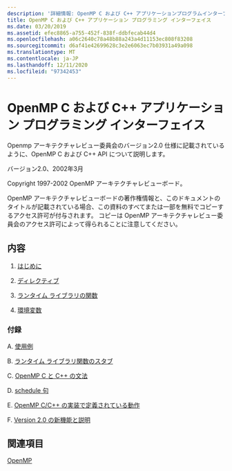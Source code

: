 ```yaml
---
description: '詳細情報: OpenMP C および C++ アプリケーションプログラムインターフェイス'
title: OpenMP C および C++ アプリケーション プログラミング インターフェイス
ms.date: 03/20/2019
ms.assetid: efec8865-a755-452f-838f-ddbfecab44d4
ms.openlocfilehash: a06c2640c78a48b88a243a4d11153ec808f83208
ms.sourcegitcommit: d6af41e42699628c3e2e6063ec7b03931a49a098
ms.translationtype: MT
ms.contentlocale: ja-JP
ms.lasthandoff: 12/11/2020
ms.locfileid: "97342453"
---
```

# <a name="openmp-c-and-c-application-program-interface"></a>OpenMP C および C++ アプリケーション プログラミング インターフェイス

Openmp アーキテクチャレビュー委員会のバージョン2.0 仕様に記載されているように、OpenMP C および C++ API について説明します。

バージョン2.0、2002年3月

Copyright 1997-2002 OpenMP アーキテクチャレビューボード。

OpenMP アーキテクチャレビューボードの著作権情報と、このドキュメントのタイトルが記載されている場合、この資料のすべてまたは一部を無料でコピーするアクセス許可が付与されます。 コピーは OpenMP アーキテクチャレビュー委員会のアクセス許可によって得られることに注意してください。

## <a name="contents"></a>内容

1. [はじめに](1-introduction.md)

1. [ディレクティブ](2-directives.md)

1. [ランタイム ライブラリの関数](3-run-time-library-functions.md)

1. [環境変数](4-environment-variables.md)

### <a name="appendices"></a>付録

A. [使用例](a-examples.md)

B. [ランタイム ライブラリ関数のスタブ](b-stubs-for-run-time-library-functions.md)

C. [OpenMP C と C++ の文法](c-openmp-c-and-cpp-grammar.md)

D. [schedule 句](d-using-the-schedule-clause.md)

E. [OpenMP C/C++ の実装で定義されている動作](e-implementation-defined-behaviors-in-openmp-c-cpp.md)

F. [Version 2.0 の新機能と説明](f-new-features-and-clarifications-in-version-2-0.md)

## <a name="see-also"></a>関連項目

[OpenMP](../../parallel/openmp/openmp-in-visual-cpp.md)<br/>
